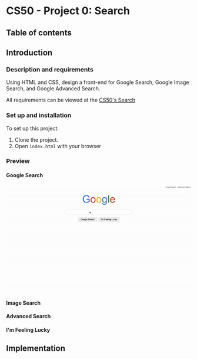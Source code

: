 # CS50 - Project 0: Search

## Table of contents

## Introduction

### Description and requirements
Using HTML and CSS, design a front-end for Google Search, Google Image Search, and Google Advanced Search.

All requirements can be viewed at the [CS50's Search](https://cs50.harvard.edu/web/2020/projects/0/search/)

### Set up and installation
To set up this project:
1. Clone the project.
2. Open <code>index.html</code> with your browser

### Preview
#### Google Search
![google-search](media/README_media/google_search.gif)

#### Image Search

#### Advanced Search

#### I'm Feeling Lucky

## Implementation
